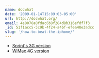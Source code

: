 ```yaml
---
name: docwhat
date: '2009-01-14T15:09:03-05:00'
url: http://docwhat.org/
email: 4e8076a0fdac6b8f284d8b316efdf7f3
_id: 51f1acc5-5c9b-4f24-a4bf-efea48e3adcc
slug: '/how-to-beat-the-iphone/'
---
```


<ul>
 <li><a href="http://i.gizmodo.com/355715/pocketable-sprint-3g-wireless-router-coming-march-1" rel="nofollow">Sprint's 3G version</a>
 </li><li><a href="http://i.gizmodo.com/5131164/clearwire-prepping-a-wimax-wi+fi-router-for-portable-4g-hotspots" rel="nofollow">WiMax 4G version</a>
</li></ul>
